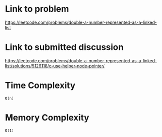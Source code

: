 # Link to problem
https://leetcode.com/problems/double-a-number-represented-as-a-linked-list

# Link to submitted discussion
https://leetcode.com/problems/double-a-number-represented-as-a-linked-list/solutions/5126118/c-use-helper-node-pointer/

# Time Complexity
`O(n)`

# Memory Complexity
`O(1)`
